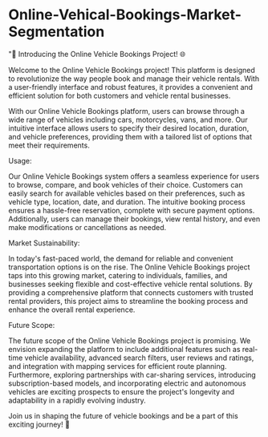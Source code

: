 # Online-Vehical-Bookings-Market-Segmentation

"🚗 Introducing the Online Vehicle Bookings Project! 🌐

Welcome to the Online Vehicle Bookings project! This platform is designed to revolutionize the way people book and manage their vehicle rentals. With a user-friendly interface and robust features, it provides a convenient and efficient solution for both customers and vehicle rental businesses.

With our Online Vehicle Bookings platform, users can browse through a wide range of vehicles including cars, motorcycles, vans, and more. Our intuitive interface allows users to specify their desired location, duration, and vehicle preferences, providing them with a tailored list of options that meet their requirements.

Usage:

Our Online Vehicle Bookings system offers a seamless experience for users to browse, compare, and book vehicles of their choice. Customers can easily search for available vehicles based on their preferences, such as vehicle type, location, date, and duration. The intuitive booking process ensures a hassle-free reservation, complete with secure payment options. Additionally, users can manage their bookings, view rental history, and even make modifications or cancellations as needed.

Market Sustainability:

In today's fast-paced world, the demand for reliable and convenient transportation options is on the rise. The Online Vehicle Bookings project taps into this growing market, catering to individuals, families, and businesses seeking flexible and cost-effective vehicle rental solutions. By providing a comprehensive platform that connects customers with trusted rental providers, this project aims to streamline the booking process and enhance the overall rental experience.

Future Scope:

The future scope of the Online Vehicle Bookings project is promising. We envision expanding the platform to include additional features such as real-time vehicle availability, advanced search filters, user reviews and ratings, and integration with mapping services for efficient route planning. Furthermore, exploring partnerships with car-sharing services, introducing subscription-based models, and incorporating electric and autonomous vehicles are exciting prospects to ensure the project's longevity and adaptability in a rapidly evolving industry.

Join us in shaping the future of vehicle bookings and be a part of this exciting journey! 🌟
